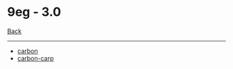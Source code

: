 # 9eg - 3.0

[Back](<../soms.md>)

---

* [carbon](<9eg - 3.0/carbon.md>)
* [carbon-carp](<9eg - 3.0/carbon-carp.md>)
